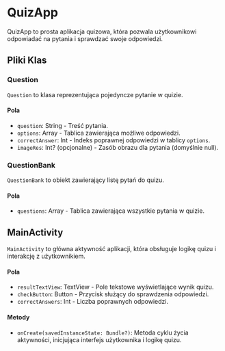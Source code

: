 # QuizApp

QuizApp to prosta aplikacja quizowa, która pozwala użytkownikowi odpowiadać na pytania i sprawdzać swoje odpowiedzi.

## Pliki Klas

### Question

`Question` to klasa reprezentująca pojedyncze pytanie w quizie.

#### Pola

- `question`: String - Treść pytania.
- `options`: Array<String> - Tablica zawierająca możliwe odpowiedzi.
- `correctAnswer`: Int - Indeks poprawnej odpowiedzi w tablicy `options`.
- `imageRes`: Int? (opcjonalne) - Zasób obrazu dla pytania (domyślnie null).

### QuestionBank

`QuestionBank` to obiekt zawierający listę pytań do quizu.

#### Pola

- `questions`: Array<Question> - Tablica zawierająca wszystkie pytania w quizie.

## MainActivity

`MainActivity` to główna aktywność aplikacji, która obsługuje logikę quizu i interakcję z użytkownikiem.

#### Pola

- `resultTextView`: TextView - Pole tekstowe wyświetlające wynik quizu.
- `checkButton`: Button - Przycisk służący do sprawdzenia odpowiedzi.
- `correctAnswers`: Int - Liczba poprawnych odpowiedzi.

#### Metody

- `onCreate(savedInstanceState: Bundle?)`: Metoda cyklu życia aktywności, inicjująca interfejs użytkownika i logikę quizu.
